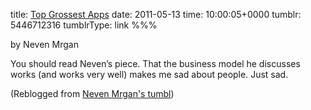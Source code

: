 title: [Top Grossest Apps](http://mrgan.tumblr.com/post/5398236151)
date: 2011-05-13
time: 10:00:05+0000
tumblr: 5446712316
tumblrType: link
%%%

by Neven Mrgan

You should read Neven’s piece. That the business model he discusses works (and works very well) makes me sad about people. Just sad.

(Reblogged from [Neven Mrgan's tumbl](https://mrgan.tumblr.com/post/5398236151/top-grossest-apps))

